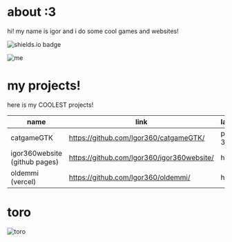 # about :3
hi! my name is igor and i do some cool games and websites!

![shields.io badge](https://img.shields.io/badge/cat_smile-:3-482c63?labelColor=6d1bbf&style=plastic)

![me](https://github.com/user-attachments/assets/a3c58b25-9b6e-460a-875f-a1e5722c7ed1)


# my projects!

here is my COOLEST projects!

| name | link | language |
|------|------|----------|
| catgameGTK | https://github.com/lgor360/catgameGTK/ | python 3.12 |
| igor360website (github pages) | https://github.com/lgor360/igor360website/ | html5 |
| oldemmi (vercel) | https://github.com/lgor360/oldemmi/ | html5 |

# toro
![toro](https://github.com/user-attachments/assets/923f557f-e828-4c42-819c-6f43ff797ab1)

